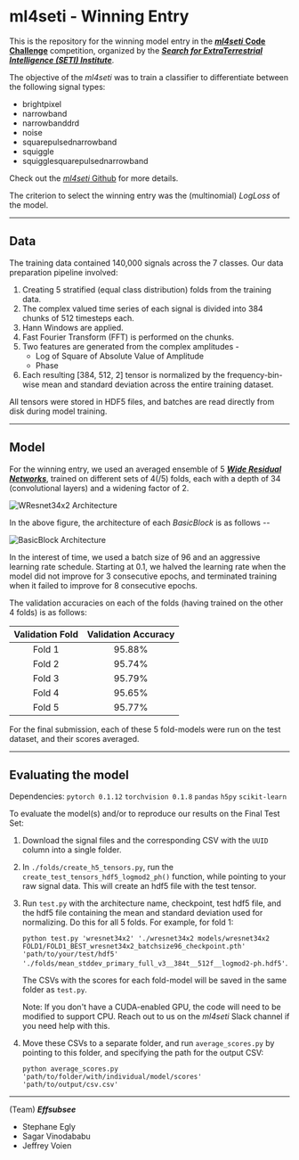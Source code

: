 # ml4seti - Winning Entry

This is the repository for the winning model entry in the [___ml4seti___ __Code Challenge__](http://www.seti.org/ml4seti) competition, organized by the [___Search for ExtraTerrestrial Intelligence (SETI) Institute___](www.seti.org).

The objective of the _ml4seti_ was to train a classifier to differentiate between the following signal types:
* brightpixel
* narrowband
* narrowbanddrd
* noise
* squarepulsednarrowband
* squiggle
* squigglesquarepulsednarrowband

Check out the [_ml4seti_ Github](https://github.com/setiQuest/ML4SETI) for more details.

The criterion to select the winning entry was the (multinomial) _LogLoss_ of the model. 

---
## Data

The training data contained 140,000 signals across the 7 classes. Our data preparation pipeline involved:

1. Creating 5 stratified (equal class distribution) folds from the training data. 
2. The complex valued time series of each signal is divided into 384 chunks of 512 timesteps each.
3. Hann Windows are applied. 
4. Fast Fourier Transform (FFT) is performed on the chunks.
5. Two features are generated from the complex amplitudes -
    - Log of Square of Absolute Value of Amplitude
    - Phase
6. Each resulting [384, 512, 2] tensor is normalized by the frequency-bin-wise mean and standard deviation across the entire training dataset.

All tensors were stored in HDF5 files, and batches are read directly from disk during model training.

---
## Model

For the winning entry, we used an averaged ensemble of 5 [___Wide Residual Networks___](https://arxiv.org/abs/1605.07146), trained on different sets of 4(/5) folds, each with a depth of 34 (convolutional layers) and a widening factor of 2.

![WResnet34x2 Architecture](https://github.com/sgrvinod/Effsubsee-ml4seti-Code-Challenge/blob/master/img/wresnet34x2.png)

In the above figure, the architecture of each _BasicBlock_ is as follows -- 

![BasicBlock Architecture](https://github.com/sgrvinod/Effsubsee-ml4seti-Code-Challenge/blob/master/img/basicblock.PNG)

In the interest of time, we used a batch size of 96 and an aggressive learning rate schedule. Starting at 0.1, we halved the learning rate when the model did not improve for 3 consecutive epochs, and terminated training when it failed to improve for 8 consecutive epochs.

The validation accuracies on each of the folds (having trained on the other 4 folds) is as follows:

| Validation Fold | Validation Accuracy |
| :-------------: | :-----------------: |
| Fold 1 | 95.88% |
| Fold 2 | 95.74% |
| Fold 3 | 95.79% |
| Fold 4 | 95.65% |
| Fold 5 | 95.77% |

For the final submission, each of these 5 fold-models were run on the test dataset, and their scores averaged.

---

## Evaluating the model

Dependencies:
`pytorch 0.1.12`
`torchvision 0.1.8`
`pandas`
`h5py`
`scikit-learn`

To evaluate the model(s) and/or to reproduce our results on the Final Test Set:

1. Download the signal files and the corresponding CSV with the `UUID` column into a single folder.

2. In `./folds/create_h5_tensors.py`, run the `create_test_tensors_hdf5_logmod2_ph()` function, while pointing to your raw signal data. This will create an hdf5 file with the test tensor.

3. Run `test.py` with the architecture name, checkpoint, test hdf5 file, and the hdf5 file containing the mean and standard deviation used for normalizing. Do this for all 5 folds. For example, for fold 1:

    `python test.py 'wresnet34x2' './wresnet34x2 models/wresnet34x2 FOLD1/FOLD1_BEST_wresnet34x2_batchsize96_checkpoint.pth' 'path/to/your/test/hdf5' './folds/mean_stddev_primary_full_v3__384t__512f__logmod2-ph.hdf5'`.

    The CSVs with the scores for each fold-model will be saved in the same folder as `test.py`.
    
    Note: If you don't have a CUDA-enabled GPU, the code will need to be modified to support CPU. Reach out to us on the _ml4seti_ Slack channel if you need help with this.

4. Move these CSVs to a separate folder, and run `average_scores.py` by pointing to this folder, and specifying the path for the output CSV:

    `python average_scores.py 'path/to/folder/with/individual/model/scores' 'path/to/output/csv.csv'`

---
(Team) ___Effsubsee___
* Stephane Egly
* Sagar Vinodababu
* Jeffrey Voien

